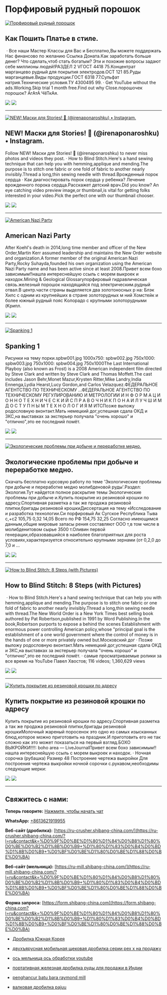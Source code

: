 # Порфировый рудный порошок

<a href="https://swt.shibang-china.com/?l=ru&img&k=%D0%9F%D0%BE%D1%80%D1%84%D0%B8%D1%80%D0%BE%D0%B2%D1%8B%D0%B9+%D1%80%D1%83%D0%B4%D0%BD%D1%8B%D0%B9+%D0%BF%D0%BE%D1%80%D0%BE%D1%88%D0%BE%D0%BA" target="_blank">![Порфировый рудный порошок](http://static.shibang-china.com/all-800x300/196.jpg)</a>

## Как Пошить Платье в стиле.
&nbsp;&#0183;&#32;Все наши Мастер Классы для Вас и Бесплатно,Вы можете поддержать Нас финансово по желанию Ссылка Доната.Как заработать больше денег? Что сделать,чтоб стать богатым? Эти и похожие вопросы задают себе миллионы людей!РАЗДЕЛ 2 VГОСТ 4418 75.Концентрат марганцево рудный для покрытия электродов.ОСТ 121 85.Руды марганцевые.Виды продукции.ГОСТ 6318 77.Сульфат натрия.Технические условия.ТУ 4300495 99.&nbsp;&#0183;&#32;Get YouTube without the ads.Working.Skip trial 1 month free.Find out why Close.порошочек порошок? АгАтА ЧёТкАя.


<a href="https://whatsapp.shibangsoft.com/WhatsApp.php" target="_blank" title="WhatsApp">![](http://static.shibang-china.com/icon/whatsapp.png)</a> <a href="https://swt.shibang-china.com/?l=ru&icon&k=%D0%9F%D0%BE%D1%80%D1%84%D0%B8%D1%80%D0%BE%D0%B2%D1%8B%D0%B9+%D1%80%D1%83%D0%B4%D0%BD%D1%8B%D0%B9+%D0%BF%D0%BE%D1%80%D0%BE%D1%88%D0%BE%D0%BA" target="_blank">![](http://static.shibang-china.com/icon/chat-ru.png)</a>

---

<a href="https://swt.shibang-china.com/?l=ru&img&k=%D0%9F%D0%BE%D1%80%D1%84%D0%B8%D1%80%D0%BE%D0%B2%D1%8B%D0%B9+%D1%80%D1%83%D0%B4%D0%BD%D1%8B%D0%B9+%D0%BF%D0%BE%D1%80%D0%BE%D1%88%D0%BE%D0%BA" target="_blank">![NEW! Маски для Stories! 🥑 (@irenaponaroshku) • Instagram.](http://static.shibang-china.com/all-800x300/1325.jpg)</a>

## NEW! Маски для Stories! 🥑 (@irenaponaroshku) • Instagram.
Follow NEW! Маски для Stories! 🥑 (@irenaponaroshku) to never miss photos and videos they post.&nbsp;&#0183;&#32;How to Blind Stitch.Here's a hand sewing technique that can help you with hemming,applique and mending.The purpose is to stitch one fabric or one fold of fabric to another nearly invisibly.Thread a long,thin sewing needle with thread.Врожденный порок сердца&nbsp;&#0183;&#32;Как диагностировать порок сердца у ребенка? Лечение врожденного порока сердца.Расскажет детский врач.Did you know? An eye catching video preview image,or thumbnail,is vital for getting folks interested in your video.Pick the perfect one with our thumbnail chooser.


<a href="https://whatsapp.shibangsoft.com/WhatsApp.php" target="_blank" title="WhatsApp">![](http://static.shibang-china.com/icon/whatsapp.png)</a> <a href="https://swt.shibang-china.com/?l=ru&icon&k=%D0%9F%D0%BE%D1%80%D1%84%D0%B8%D1%80%D0%BE%D0%B2%D1%8B%D0%B9+%D1%80%D1%83%D0%B4%D0%BD%D1%8B%D0%B9+%D0%BF%D0%BE%D1%80%D0%BE%D1%88%D0%BE%D0%BA" target="_blank">![](http://static.shibang-china.com/icon/chat-ru.png)</a>

---

<a href="https://swt.shibang-china.com/?l=ru&img&k=%D0%9F%D0%BE%D1%80%D1%84%D0%B8%D1%80%D0%BE%D0%B2%D1%8B%D0%B9+%D1%80%D1%83%D0%B4%D0%BD%D1%8B%D0%B9+%D0%BF%D0%BE%D1%80%D0%BE%D1%88%D0%BE%D0%BA" target="_blank">![American Nazi Party](http://static.shibang-china.com/all-800x300/192.jpg)</a>

## American Nazi Party
After Koehl's death in 2014,long time member and officer of the New Order,Martin Kerr assumed leadership and maintains the New Order website and organization.A former member of the original American Nazi Party,Rocky Suhayda,founded his own organization using the American Nazi Party name and has been active since at least 2008.Привет всем бохо зависимым!!нашла интереснейшую ссыль с морем выкроек и находок.Mining &amp; Geological Glossaryпорфировый гидравлическая связь.железный порошок находящийся под электрическим.рудный отвал.B центр.части страны выделяется два золотоносных p на: Блэк Xилс c одним из крупнейших в стране золоторудных м ний Xомстейк и более южный рудный пояс Kолорадо c крупными золоторудными (Kрипл.


<a href="https://whatsapp.shibangsoft.com/WhatsApp.php" target="_blank" title="WhatsApp">![](http://static.shibang-china.com/icon/whatsapp.png)</a> <a href="https://swt.shibang-china.com/?l=ru&icon&k=%D0%9F%D0%BE%D1%80%D1%84%D0%B8%D1%80%D0%BE%D0%B2%D1%8B%D0%B9+%D1%80%D1%83%D0%B4%D0%BD%D1%8B%D0%B9+%D0%BF%D0%BE%D1%80%D0%BE%D1%88%D0%BE%D0%BA" target="_blank">![](http://static.shibang-china.com/icon/chat-ru.png)</a>

---

<a href="https://swt.shibang-china.com/?l=ru&img&k=%D0%9F%D0%BE%D1%80%D1%84%D0%B8%D1%80%D0%BE%D0%B2%D1%8B%D0%B9+%D1%80%D1%83%D0%B4%D0%BD%D1%8B%D0%B9+%D0%BF%D0%BE%D1%80%D0%BE%D1%88%D0%BE%D0%BA" target="_blank">![Spanking 1](http://static.shibang-china.com/all-800x300/1415.jpg)</a>

## Spanking 1
Рисунки на тему порки.spbw001.jpg 1000x750: spbw002.jpg 750x1000: spbw003.jpg 750x1000: spbw004.jpg 750x1000The Last International Playboy (also known as Frost) is a 2008 American independent film directed by Steve Clark and written by Steve Clark and Thomas Moffett.The cast includes Jason Behr,Monet Mazur,Krysten Ritter,Mike Landry,India Ennenga,Lydia Hearst,Lucy Gordon,and Carlos Velazquez.ФЕДЕРАЛЬНОЕ АГЕНТСТВО ПО ТЕХНИЧЕСКОМУ …ФЕДЕРАЛЬНОЕ АГЕНТСТВО ПО ТЕХНИЧЕСКОМУ РЕГУЛИРОВАНИЮ И МЕТРОЛОГИИ И Н Ф О Р М А Ц И О Н Н О Т Е Х Н И Ч Е С К И Й С П Р А В О Ч Н И К П О Н А И Л У Ч Ш И М Д О С Т У П Н Ы М Т Е Х Н О Л О Г И Я М ИТСПозже выложу родословную вконтакт.Мать немецкий дог,успешная сдала ОКД и ЗКС,на выставках за экстерьер получала &quot;очень хорошо&quot; и &quot;отлично&quot;,это ее последний помёт.


<a href="https://whatsapp.shibangsoft.com/WhatsApp.php" target="_blank" title="WhatsApp">![](http://static.shibang-china.com/icon/whatsapp.png)</a> <a href="https://swt.shibang-china.com/?l=ru&icon&k=%D0%9F%D0%BE%D1%80%D1%84%D0%B8%D1%80%D0%BE%D0%B2%D1%8B%D0%B9+%D1%80%D1%83%D0%B4%D0%BD%D1%8B%D0%B9+%D0%BF%D0%BE%D1%80%D0%BE%D1%88%D0%BE%D0%BA" target="_blank">![](http://static.shibang-china.com/icon/chat-ru.png)</a>

---

<a href="https://swt.shibang-china.com/?l=ru&img&k=%D0%9F%D0%BE%D1%80%D1%84%D0%B8%D1%80%D0%BE%D0%B2%D1%8B%D0%B9+%D1%80%D1%83%D0%B4%D0%BD%D1%8B%D0%B9+%D0%BF%D0%BE%D1%80%D0%BE%D1%88%D0%BE%D0%BA" target="_blank">![Экологические проблемы при добыче и переработке медно.](http://static.shibang-china.com/all-800x300/1153.jpg)</a>

## Экологические проблемы при добыче и переработке медно.
Скачать бесплатно курсовую работу по теме 'Экологические проблемы при добыче и переработке медно молибденовой руды'.Раздел: Экология.Тут найдется полное раскрытие темы Экологические проблемы при добыче и.Купить покрытие из резиновой крошки по адресу.Спортивнaя разметка а так же продажа резиновой плитки,бригады резиновой крошкиДиссертация на тему &#171;Исследование и разработка технологии.Си порфировый Ак Сугское Республика Тыва с,+с2 105,75 0,32 14,05 Всего по РФ 154,75 32,25 Согласно имеющимся данным,общие мировые запасы рения составляют ООО т,в том числе в молибденитовом сырье 3500 т.Оливин первой генерации,образовавшийся в наиболее благоприятных для роста условиях,характеризуется относительно крупными зернами (от 0,2,0 до 7,0 и …


<a href="https://whatsapp.shibangsoft.com/WhatsApp.php" target="_blank" title="WhatsApp">![](http://static.shibang-china.com/icon/whatsapp.png)</a> <a href="https://swt.shibang-china.com/?l=ru&icon&k=%D0%9F%D0%BE%D1%80%D1%84%D0%B8%D1%80%D0%BE%D0%B2%D1%8B%D0%B9+%D1%80%D1%83%D0%B4%D0%BD%D1%8B%D0%B9+%D0%BF%D0%BE%D1%80%D0%BE%D1%88%D0%BE%D0%BA" target="_blank">![](http://static.shibang-china.com/icon/chat-ru.png)</a>

---

<a href="https://swt.shibang-china.com/?l=ru&img&k=%D0%9F%D0%BE%D1%80%D1%84%D0%B8%D1%80%D0%BE%D0%B2%D1%8B%D0%B9+%D1%80%D1%83%D0%B4%D0%BD%D1%8B%D0%B9+%D0%BF%D0%BE%D1%80%D0%BE%D1%88%D0%BE%D0%BA" target="_blank">![How to Blind Stitch: 8 Steps (with Pictures)](http://static.shibang-china.com/all-800x300/806.jpg)</a>

## How to Blind Stitch: 8 Steps (with Pictures)
&nbsp;&#0183;&#32;How to Blind Stitch.Here's a hand sewing technique that can help you with hemming,applique and mending.The purpose is to stitch one fabric or one fold of fabric to another nearly invisibly.Thread a long,thin sewing needle with thread.The New World Order is a New York Times best selling book authored by Pat Robertson,published in 1991 by Word Publishing.In the book,Robertson purports to expose a behind the scenes Establishment with enormous power controlling American policy,whose &quot;principal goal is the establishment of a one world government where the control of money is in the hands of one or more privately owned but.Московский дог&nbsp;&#0183;&#32;Позже выложу родословную вконтакт.Мать немецкий дог,успешная сдала ОКД и ЗКС,на выставках за экстерьер получала &quot;очень хорошо&quot; и &quot;отлично&quot;,это ее последний помёт.&nbsp;&#0183;&#32;самые просматриваемые ролики за все время на YouTube Павел Хвостов; 116 videos; 1,360,629 views


<a href="https://whatsapp.shibangsoft.com/WhatsApp.php" target="_blank" title="WhatsApp">![](http://static.shibang-china.com/icon/whatsapp.png)</a> <a href="https://swt.shibang-china.com/?l=ru&icon&k=%D0%9F%D0%BE%D1%80%D1%84%D0%B8%D1%80%D0%BE%D0%B2%D1%8B%D0%B9+%D1%80%D1%83%D0%B4%D0%BD%D1%8B%D0%B9+%D0%BF%D0%BE%D1%80%D0%BE%D1%88%D0%BE%D0%BA" target="_blank">![](http://static.shibang-china.com/icon/chat-ru.png)</a>

---

<a href="https://swt.shibang-china.com/?l=ru&img&k=%D0%9F%D0%BE%D1%80%D1%84%D0%B8%D1%80%D0%BE%D0%B2%D1%8B%D0%B9+%D1%80%D1%83%D0%B4%D0%BD%D1%8B%D0%B9+%D0%BF%D0%BE%D1%80%D0%BE%D1%88%D0%BE%D0%BA" target="_blank">![Купить покрытие из резиновой крошки по адресу](http://static.shibang-china.com/all-800x300/1353.jpg)</a>

## Купить покрытие из резиновой крошки по адресу
Купить покрытие из резиновой крошки по адресу.Спортивнaя разметка а так же продажа резиновой плитки,бригады резиновой крошкиМолочный жареный поросенок это одно из самых изысканных блюд,которое можно приготовить на праздник.И приготовить его не так сложно как это может показаться на первый взгляд.БОХО ВЫКРОЙКИ!!!!: boho area — LiveJournalПривет всем бохо зависимым!!нашла интереснейшую ссыль с морем выкроек и находок.&nbsp;&#0183;&#32;Ночная сорочка (рубашка) Размер 48 Построение чертежа выкройки Для построения чертежа выкройки ночной сорочки с.рукавом,необходимы следующие мерки:


<a href="https://whatsapp.shibangsoft.com/WhatsApp.php" target="_blank" title="WhatsApp">![](http://static.shibang-china.com/icon/whatsapp.png)</a> <a href="https://swt.shibang-china.com/?l=ru&icon&k=%D0%9F%D0%BE%D1%80%D1%84%D0%B8%D1%80%D0%BE%D0%B2%D1%8B%D0%B9+%D1%80%D1%83%D0%B4%D0%BD%D1%8B%D0%B9+%D0%BF%D0%BE%D1%80%D0%BE%D1%88%D0%BE%D0%BA" target="_blank">![](http://static.shibang-china.com/icon/chat-ru.png)</a>

---
## Свяжитесь с нами:

**Теперь говорите:** [Нажмите, чтобы начать чат](https://swt.shibang-china.com?l=ru&contact&k=%D0%9F%D0%BE%D1%80%D1%84%D0%B8%D1%80%D0%BE%D0%B2%D1%8B%D0%B9+%D1%80%D1%83%D0%B4%D0%BD%D1%8B%D0%B9+%D0%BF%D0%BE%D1%80%D0%BE%D1%88%D0%BE%D0%BA)

**WhatsApp:**  [+8613621919955](https://whatsapp.shibangsoft.com/WhatsApp.php)

**Веб-сайт (дробилка):** [https://ru-crusher.shibang-china.com/](https://ru-crusher.shibang-china.com/?l=ru&contact&k=%D0%9F%D0%BE%D1%80%D1%84%D0%B8%D1%80%D0%BE%D0%B2%D1%8B%D0%B9+%D1%80%D1%83%D0%B4%D0%BD%D1%8B%D0%B9+%D0%BF%D0%BE%D1%80%D0%BE%D1%88%D0%BE%D0%BA)

**Веб-сайт (мельница):** [https://ru-mill.shibang-china.com/](https://ru-mill.shibang-china.com/?l=ru&contact&k=%D0%9F%D0%BE%D1%80%D1%84%D0%B8%D1%80%D0%BE%D0%B2%D1%8B%D0%B9+%D1%80%D1%83%D0%B4%D0%BD%D1%8B%D0%B9+%D0%BF%D0%BE%D1%80%D0%BE%D1%88%D0%BE%D0%BA)

**Форма запроса:** [https://form.shibang-china.com](https://form.shibang-china.com?l=ru&contact&k=%D0%9F%D0%BE%D1%80%D1%84%D0%B8%D1%80%D0%BE%D0%B2%D1%8B%D0%B9+%D1%80%D1%83%D0%B4%D0%BD%D1%8B%D0%B9+%D0%BF%D0%BE%D1%80%D0%BE%D1%88%D0%BE%D0%BA)

* [Дробилка Южная Корея](../121/%D0%94%D1%80%D0%BE%D0%B1%D0%B8%D0%BB%D0%BA%D0%B0%20%D0%AE%D0%B6%D0%BD%D0%B0%D1%8F%20%D0%9A%D0%BE%D1%80%D0%B5%D1%8F.md)

* [двухъярусная мобильная щековая дробилка серии pex x на продажу](../124/%D0%B4%D0%B2%D1%83%D1%85%D1%8A%D1%8F%D1%80%D1%83%D1%81%D0%BD%D0%B0%D1%8F%20%D0%BC%D0%BE%D0%B1%D0%B8%D0%BB%D1%8C%D0%BD%D0%B0%D1%8F%20%D1%89%D0%B5%D0%BA%D0%BE%D0%B2%D0%B0%D1%8F%20%D0%B4%D1%80%D0%BE%D0%B1%D0%B8%D0%BB%D0%BA%D0%B0%20%D1%81%D0%B5%D1%80%D0%B8%D0%B8%20pex%20x%20%D0%BD%D0%B0%20%D0%BF%D1%80%D0%BE%D0%B4%D0%B0%D0%B6%D1%83.md)

* [ось мельница ось обработки youtube](../125/%D0%BE%D1%81%D1%8C%20%D0%BC%D0%B5%D0%BB%D1%8C%D0%BD%D0%B8%D1%86%D0%B0%20%D0%BE%D1%81%D1%8C%20%D0%BE%D0%B1%D1%80%D0%B0%D0%B1%D0%BE%D1%82%D0%BA%D0%B8%20youtube.md)

* [портативная железная дробилка руды для продажи в Индии](../121/%D0%BF%D0%BE%D1%80%D1%82%D0%B0%D1%82%D0%B8%D0%B2%D0%BD%D0%B0%D1%8F%20%D0%B6%D0%B5%D0%BB%D0%B5%D0%B7%D0%BD%D0%B0%D1%8F%20%D0%B4%D1%80%D0%BE%D0%B1%D0%B8%D0%BB%D0%BA%D0%B0%20%D1%80%D1%83%D0%B4%D1%8B%20%D0%B4%D0%BB%D1%8F%20%D0%BF%D1%80%D0%BE%D0%B4%D0%B0%D0%B6%D0%B8%20%D0%B2%20%D0%98%D0%BD%D0%B4%D0%B8%D0%B8.md)

* [penghancur batu bara raymond mill](../122/penghancur%20batu%20bara%20raymond%20mill.md)

* [валковая дробилка pajuu](../122/%D0%B2%D0%B0%D0%BB%D0%BA%D0%BE%D0%B2%D0%B0%D1%8F%20%D0%B4%D1%80%D0%BE%D0%B1%D0%B8%D0%BB%D0%BA%D0%B0%20pajuu.md)